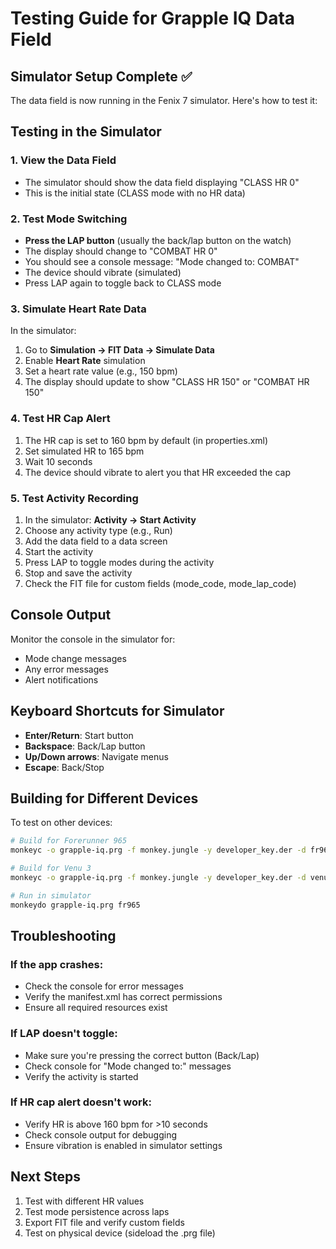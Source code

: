 # Testing Guide for Grapple IQ Data Field

## Simulator Setup Complete ✅

The data field is now running in the Fenix 7 simulator. Here's how to test it:

## Testing in the Simulator

### 1. View the Data Field
- The simulator should show the data field displaying "CLASS HR 0"
- This is the initial state (CLASS mode with no HR data)

### 2. Test Mode Switching
- **Press the LAP button** (usually the back/lap button on the watch)
- The display should change to "COMBAT HR 0"
- You should see a console message: "Mode changed to: COMBAT"
- The device should vibrate (simulated)
- Press LAP again to toggle back to CLASS mode

### 3. Simulate Heart Rate Data
In the simulator:
1. Go to **Simulation → FIT Data → Simulate Data**
2. Enable **Heart Rate** simulation
3. Set a heart rate value (e.g., 150 bpm)
4. The display should update to show "CLASS HR 150" or "COMBAT HR 150"

### 4. Test HR Cap Alert
1. The HR cap is set to 160 bpm by default (in properties.xml)
2. Set simulated HR to 165 bpm
3. Wait 10 seconds
4. The device should vibrate to alert you that HR exceeded the cap

### 5. Test Activity Recording
1. In the simulator: **Activity → Start Activity**
2. Choose any activity type (e.g., Run)
3. Add the data field to a data screen
4. Start the activity
5. Press LAP to toggle modes during the activity
6. Stop and save the activity
7. Check the FIT file for custom fields (mode_code, mode_lap_code)

## Console Output
Monitor the console in the simulator for:
- Mode change messages
- Any error messages
- Alert notifications

## Keyboard Shortcuts for Simulator
- **Enter/Return**: Start button
- **Backspace**: Back/Lap button  
- **Up/Down arrows**: Navigate menus
- **Escape**: Back/Stop

## Building for Different Devices

To test on other devices:
```bash
# Build for Forerunner 965
monkeyc -o grapple-iq.prg -f monkey.jungle -y developer_key.der -d fr965

# Build for Venu 3
monkeyc -o grapple-iq.prg -f monkey.jungle -y developer_key.der -d venu3

# Run in simulator
monkeydo grapple-iq.prg fr965
```

## Troubleshooting

### If the app crashes:
- Check the console for error messages
- Verify the manifest.xml has correct permissions
- Ensure all required resources exist

### If LAP doesn't toggle:
- Make sure you're pressing the correct button (Back/Lap)
- Check console for "Mode changed to:" messages
- Verify the activity is started

### If HR cap alert doesn't work:
- Verify HR is above 160 bpm for >10 seconds
- Check console output for debugging
- Ensure vibration is enabled in simulator settings

## Next Steps

1. Test with different HR values
2. Test mode persistence across laps
3. Export FIT file and verify custom fields
4. Test on physical device (sideload the .prg file)